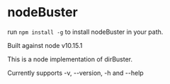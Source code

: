 # nodeBuster

run ```npm install -g``` to install nodeBuster in your path. 

Built against node v10.15.1 

This is a node implementation of dirBuster. 

Currently supports -v, --version, -h and --help 